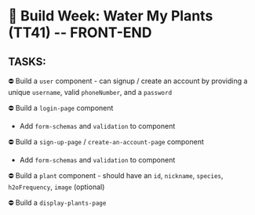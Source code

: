 #  🚧 Build Week: Water My Plants (TT41) -- FRONT-END

## TASKS:

⛔ Build a `user` component - can signup / create an account by providing a unique `username`, valid `phoneNumber`, and a `password`

⛔ Build a `login-page` component

  - Add `form-schemas` and `validation` to component

⛔ Build a `sign-up-page` / `create-an-account-page` component

  - Add `form-schemas` and `validation` to component

⛔ Build a `plant` component - should have an `id`, `nickname`, `species`, `h2oFrequency`, `image` (optional)

⛔ Build a `display-plants-page`


